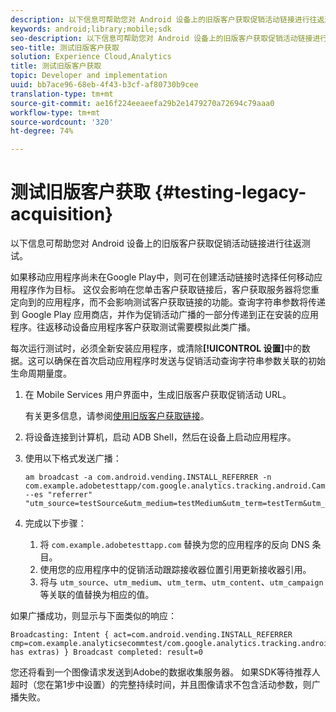 ```yaml
---
description: 以下信息可帮助您对 Android 设备上的旧版客户获取促销活动链接进行往返测试。
keywords: android;library;mobile;sdk
seo-description: 以下信息可帮助您对 Android 设备上的旧版客户获取促销活动链接进行往返测试。
seo-title: 测试旧版客户获取
solution: Experience Cloud,Analytics
title: 测试旧版客户获取
topic: Developer and implementation
uuid: bb7ace96-68eb-4f43-b3cf-af80730b9cee
translation-type: tm+mt
source-git-commit: ae16f224eeaeefa29b2e1479270a72694c79aaa0
workflow-type: tm+mt
source-wordcount: '320'
ht-degree: 74%

---
```



# 测试旧版客户获取 {#testing-legacy-acquisition}

以下信息可帮助您对 Android 设备上的旧版客户获取促销活动链接进行往返测试。

如果移动应用程序尚未在Google Play中，则可在创建活动链接时选择任何移动应用程序作为目标。 这仅会影响在您单击客户获取链接后，客户获取服务器将您重定向到的应用程序，而不会影响测试客户获取链接的功能。查询字符串参数将传递到 Google Play 应用商店，并作为促销活动广播的一部分传递到正在安装的应用程序。往返移动设备应用程序客户获取测试需要模拟此类广播。

每次运行测试时，必须全新安装应用程序，或清除&#x200B;**[!UICONTROL 设置]**&#x200B;中的数据。这可以确保在首次启动应用程序时发送与促销活动查询字符串参数关联的初始生命周期量度。

1. 在 Mobile Services 用户界面中，生成旧版客户获取促销活动 URL。

   有关更多信息，请参阅[使用旧版客户获取链接](/help/using/acquisition-main/c-marketing-links-builder/t-create-edit-adobe-links/c-use-legacy-acquisition-links/c-use-legacy-acquisition-links.md)。
1. 将设备连接到计算机，启动 ADB Shell，然后在设备上启动应用程序。
1. 使用以下格式发送广播：

   ```
   am broadcast -a com.android.vending.INSTALL_REFERRER -n com.example.adobetesttapp/com.google.analytics.tracking.android.CampaignTrackingReceiver --es "referrer" "utm_source=testSource&utm_medium=testMedium&utm_term=testTerm&utm_content=testContent&utm_campaign=testCampaign&trackingcode=trackingvalue"
   ```

1. 完成以下步骤：
   1. 将 `com.example.adobetesttapp.com` 替换为您的应用程序的反向 DNS 条目。
   1. 使用您的应用程序中的促销活动跟踪接收器位置引用更新接收器引用。
   1. 将与 `utm_source`、`utm_medium`、`utm_term`、`utm_content`、`utm_campaign` 等关联的值替换为相应的值。

如果广播成功，则显示与下面类似的响应：

```
Broadcasting: Intent { act=com.android.vending.INSTALL_REFERRER cmp=com.example.analyticsecommtest/com.google.analytics.tracking.android.AnalyticsReceiver has extras) } Broadcast completed: result=0
```

您还将看到一个图像请求发送到Adobe的数据收集服务器。 如果SDK等待推荐人超时（您在第1步中设置）的完整持续时间，并且图像请求不包含活动参数，则广播失败。
